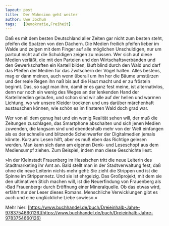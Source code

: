 ```yaml
---
layout:	post
title:	Der Wahnsinn geht weiter
author:	Uwe Jochum
tags:   [Demokratie,Freiheit]
---
```


Daß es mit dem besten Deutschland aller Zeiten gar nicht zum
besten steht, pfeifen die Spatzen von den Dächern. Die Medien
freilich pfeifen lieber im Walde und zeigen mit dem Finger auf
alle möglichen Unschuldigen, nur um partout nicht auf die
Schuldigen zeigen zu müssen. Wer sich auf diese Medien verläßt,
die mit den Parteien und den Wirtschaftsverbänden und den
Gewerkschaften ein Kartell bilden, läuft blind durch den Wald und
darf das Pfeifen der Medien für das Zwitschern der Vögel
halten. Alles bestens, mag er dann meinen, auch wenn überall um
ihn her die Bäume umstürzen und der reale Regen ihn naß bis auf
die Haut macht und er zu frösteln beginnt. Das, so sagt man ihm,
damit er es ganz fest meine, ist alternativlos, denn nur noch ein
wenig des Weges an der lenkenden Hand der Kartellmedien gelaufen,
und schon sind wir alle auf der hellen und warmen Lichtung, wo
wir unsere Kleider trocknen und uns darüber märchenhaft
austauschen können, wie schön es im finsteren Wald doch grad war.

Wer von all dem genug hat und ein wenig Realität sehen will, der
muß die Zeitungen zuschlagen, das Smartphone abschalten und sich
jenen Medien zuwenden, die langsam sind und ebendeshalb mehr von
der Welt einfangen als es der schnelle und blitzende Scheinwerfer
der Digitalmedien jemals könnte. Kurzum: Lesen hilft, aber es muß
eben das Richtige gelesen werden. Man kann sich dann am eigenen
Denk- und Leseschopf aus dem Mediensumpf ziehen. Zum Beispiel,
indem man diese Geschichte liest:

»In der Kleinstadt Frauenberg im Hessischen tritt die neue
Leiterin des Stadtmarketing ihr Amt an. Bald stellt man in der
Stadtverwaltung fest, daß ohne die neue Leiterin nichts mehr
geht: Sie zieht die Strippen und ist die Spinne im
Strippennetz. Und sie ist ehrgeizig. Das Großprojekt, mit dem sie
den ultimativen Stich machen will, ist die Neuerfindung von
Frauenberg als ›Bad Frauenberg‹ durch Eröffnung einer
Mineralquelle. Ob das etwas wird, erfährt nur der Leser dieses
Romans. Menschliche Verwicklungen gibt es auch und eine
unglückliche Liebe sowieso.«

Mehr hier:
[https://www.buchhandel.de/buch/Dreieinhalb-Jahre-9783754660126](https://www.buchhandel.de/buch/Dreieinhalb-Jahre-9783754660126)

